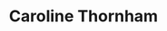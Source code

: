 ---
title: Caroline Thornham
position: 4
job-title: Producer
image: "/uploads/caroline-thornham.jpg"
email: caroline.thornham@thisisnovel.co.uk
---